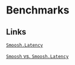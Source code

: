 # Benchmarks


## Links

[`Smoosh.Latency`](./BENCHMARKS.LATENCY.md)

[`Smoosh` vs. `Smoosh.Latency`](./BENCHMARKS.COMPARE.md)
